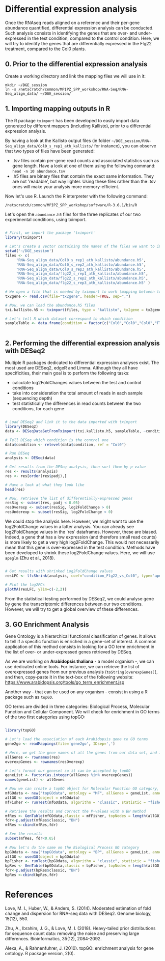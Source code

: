 # Differential expression analysis

Once the RNAseq reads aligned on a reference and their per-gene abundance quantified, differential expression analysis can be conducted. Such analysis consists in identifying the genes that are over- and under-expressed in the test condition, compared to the control condition.
Here, we will try to identify the genes that are differentially expressed in the Flg22 treatment, compared to the Col0 plants. 

## 0. Prior to the differential expression analysis

Create a working directory and link the mapping files we will use in it:

```
mkdir ~/DGE_session
ln -s /netscratch/common/MPIPZ_SPP_workshop/RNA-Seq/RNA-Seq_align_data/ ~/DGE_session/

```

## 1. Importing mapping outputs in R

The R package `tximport` has been developed to easily import data generated by different mappers (including Kallisto), prior to a differential expression analysis. 

By having a look at the Kallisto output files (in folder ```~/DGE_session/RNA-Seq_align_data/Col0_s_rep1_ath_kallisto/``` for instance), you can observe that two types of files have been generated:
- .tsv files contain per-gene read counts and associated statistics such as gene length. Have a look at one of them using the following command: `head -n 10 abundance.tsv`
- .h5 files are binary files that contain the exact same information. They are not 'readable', but way lighter. Using these files rather than the .tsv ones will make your analysis more memory-efficient.

Now let's use R. Launch the R interpreter with the following command:

```bash
/netscratch/common/MPIPZ_SPP_workshop/software/R-3.6.1/bin/R
```

Let's open the `abundance.h5` files for the three replicates of our two experimental conditions, using tximport.

```r

# First, we import the package 'tximport'
library(tximport)

# Let's create a vector containing the names of the files we want to import
setwd('~/DGE_session')
files <- c(
     'RNA-Seq_align_data/Col0_s_rep1_ath_kallisto/abundance.h5',
     'RNA-Seq_align_data/Col0_s_rep2_ath_kallisto/abundance.h5',
     'RNA-Seq_align_data/Col0_s_rep3_ath_kallisto/abundance.h5',
     'RNA-Seq_align_data/flg22_s_rep1_ath_kallisto/abundance.h5',
     'RNA-Seq_align_data/flg22_s_rep2_ath_kallisto/abundance.h5',
     'RNA-Seq_align_data/flg22_s_rep3_ath_kallisto/abundance.h5' )

# We open a file that is needed by tximport to work (mapping between transcriptIDs and geneIDs)
tx2gene <- read.csv(file="tx2gene", header=TRUE, sep=",")

# Now, we can load the abundance.h5 files
txi.kallisto.h5 <- tximport(files, type = "kallisto", tx2gene = tx2gene, ignoreTxVersion = TRUE)

# Let's tell R which dataset correspond to which condition
sampleTable <- data.frame(condition = factor(c("Col0","Col0","Col0","Flg22","Flg22","Flg22")))
     
```

## 2. Performing the differential expression analysis with DESeq2

Multiple R packages dedicated to differential expression analyses exist. The most used are DESeq2, edgeR and Limma. Although they all have specificities, their main goal is to perform the following tasks:
- calculate log2FoldChanges values between the test and control conditions
- take into consideration the total amount of reads in each sample (sequencing depth)
- test statistically the differences in read counts between the two conditions, for each gene

```r

# Load DESeq2 and link it to the data imported with tximport
library(DESeq2)
data <- DESeqDataSetFromTximport(txi.kallisto.h5, sampleTable, ~condition)

# Tell DESeq which condition is the control one
data$condition <- relevel(data$condition, ref = "Col0")

# Run DESeq
analysis <- DESeq(data)

# Get results from the DESeq analysis, then sort them by p-value
res <- results(analysis)
res <- res[order(res$padj),]

# Have a look at what they look like
head(res)

# Now, retrieve the list of differentially-expressed genes
resSig <- subset(res, padj < 0.05)
resOverexp <- subset(resSig, log2FoldChange > 0)
resUnderexp <- subset(resSig, log2FoldChange < 0)

```

We could stop the analysis here. However, we might want to use the log2FoldChange values in a latter analysis.
You can already see log2FoldChange values in the 'res' dataframes. However, these are biased. Indeed, a gene that has a low expression (and therefore small read counts) is more likely to get a very high log2FoldChange. This would not necessarily mean that this gene is over-expressed in the test condition. 
Methods have been developed to shrink these log2FoldChange values. Here, we will use `apeglm` (Zhu et al., 2018).


```r

# Get results with shrinked Log2FoldChange values
resLFC <- lfcShrink(analysis, coef="condition_Flg22_vs_Col0", type="apeglm")

# Plot the log2FCs
plotMA(resLFC, ylim=c(-2,2))

```

From the statistical testing performed by DESeq2, we could analyse gene by gene the transcriptomic differences between our two conditions. However, we will try to get a global overview of these differences.

## 3. GO Enrichment Analysis

Gene Ontology is a hierarchical functional classification of genes. It allows to tell if a specific function is enriched in a gene-set of interest. 
A common application of this method consists in looking for a GO term enrichment in the list of over- or under-expressed genes retrieved by DESeq. 

As we are working on **Arabidopsis thaliana** - a model organism -, we can use dedicated online tools. For instance, we can retrieve the list of overexpressed genes from our previous analysis (```toString(overexpGenes)```), and then, copy-paste it in the text-box of the following website: https://www.arabidopsis.org/tools/go_term_enrichment.jsp

Another way - that can be used on any organism - consist in using a R package such as `topGO`. 

GO terms are divided in three categories: Biological Process, Molecular Function and Cellular Component. We will check for enrichment in GO terms of the two first categories using topGO:


```r

library(topGO)

# Let's load the association of each Arabidopsis gene to GO terms 
gene2go <- readMappings(file='gene2go', IDsep=',')

# Here, we get the gene names of all the genes from our data set, and in another vector, the ones that are overexpressed
allGenes <- rownames(res)
overexpGenes <- rownames(resOverexp)

# Let's format our geneset so it can be accepted by topGO
geneList <- factor(as.integer(allGenes %in% overexpGenes))
names(geneList) <- allGenes

# Now we can create a topGO object for Molecular Function GO category, then run a Classic Fisher Test 
mfGOdata <- new("topGOdata", ontology = "MF", allGenes = geneList, annot = annFUN.gene2GO, gene2GO = gene2go)
allGO <- usedGO(object = mfGOdata) 
mfFisher <- runTest(mfGOdata, algorithm = "classic", statistic = "fisher", scoreOrder = "increasing")

# Retrieve the results and correct the P-values with a BH method
mfRes <- GenTable(mfGOdata,classic = mfFisher, topNodes = length(allGO))
fdr<-p.adjust(mfRes$classic, "BH")
mfRes <-cbind(mfRes,fdr)

# See the results
subset(mfRes, fdr<0.05)
           
# Now let's do the same on the Biological Process GO category
bpGOdata <- new("topGOdata", ontology = "BP", allGenes = geneList, annot = annFUN.gene2GO, gene2GO = gene2go)
allGO <- usedGO(object = bpGOdata) 
bpFisher <- runTest(bpGOdata, algorithm = "classic", statistic = "fisher", scoreOrder = "increasing")
bpRes <- GenTable(bpGOdata,classic = bpFisher, topNodes = length(allGO))
fdr<-p.adjust(bpRes$classic, "BH")
bpRes <-cbind(bpRes,fdr)


```

# References

Love, M. I., Huber, W., & Anders, S. (2014). Moderated estimation of fold change and dispersion for RNA-seq data with DESeq2. Genome biology, 15(12), 550.

Zhu, A., Ibrahim, J. G., & Love, M. I. (2018). Heavy-tailed prior distributions for sequence count data: removing the noise and preserving large differences. Bioinformatics, 35(12), 2084-2092.

Alexa, A., & Rahnenfuhrer, J. (2010). topGO: enrichment analysis for gene ontology. R package version, 2(0).
